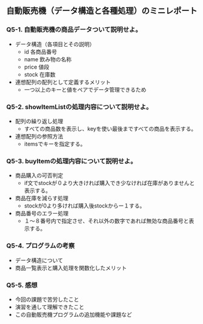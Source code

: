 ## 自動販売機（データ構造と各種処理）のミニレポート
### Q5-1. 自動販売機の商品データついて説明せよ。
* データ構造（各項目とその説明）
    * id 各商品番号
    * name 飲み物の名称
    * price 値段
    * stock 在庫数
* 連想配列の配列として定義するメリット
    * 一つ以上のキーと値をペアでデータ管理できるため
### Q5-2. showItemListの処理内容について説明せよ。
* 配列の繰り返し処理
    * すべての商品数を表示し、keyを使い最後まですべての商品を表示する。
* 連想配列の参照方法
    * itemsでキーを指定する。
### Q5-3. buyItemの処理内容について説明せよ。
* 商品購入の可否判定
    * if文でstockが０より大きければ購入でき少なければ在庫がありませんと表示する。
* 商品在庫を減らす処理
    * stockが0より多ければ購入後stockからー１する。
* 商品番号のエラー処理
    * １～８番号内で指定させ、それ以外の数字であれば無効な商品番号と表示する。
### Q5-4. プログラムの考察
* データ構造について
* 商品一覧表示と購入処理を関数化したメリット
### Q5-5. 感想
* 今回の課題で苦労したこと
* 演習を通して理解できたこと
* この自動販売機プログラムの追加機能や課題など
